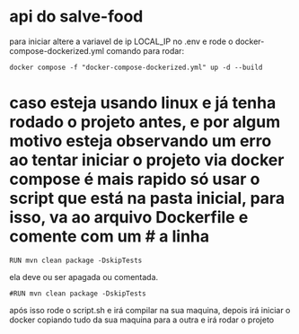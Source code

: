 # api do salve-food
para iniciar altere a variavel de ip LOCAL_IP no .env e rode o docker-compose-dockerized.yml
comando para rodar:
```
docker compose -f "docker-compose-dockerized.yml" up -d --build 

```

# caso esteja usando linux e já tenha rodado o projeto antes, e por algum motivo esteja observando um erro ao tentar iniciar o projeto via docker compose é mais rapido só usar o script que está na pasta inicial, para isso, va ao arquivo Dockerfile e comente com um # a linha 
```
RUN mvn clean package -DskipTests
```
ela deve ou ser apagada ou comentada.

```
#RUN mvn clean package -DskipTests
```
após isso rode o script.sh e irá compilar na sua maquina, depois irá iniciar o docker copiando tudo da sua maquina para a outra e irá rodar o projeto
